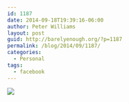 ```yaml
---
id: 1187
date: 2014-09-18T19:39:16-06:00
author: Peter Williams
layout: post
guid: http://barelyenough.org/?p=1187
permalink: /blog/2014/09/1187/
categories:
  - Personal
tags:
  - facebook
---
```

![](http://ift.tt/1u5ecZy)